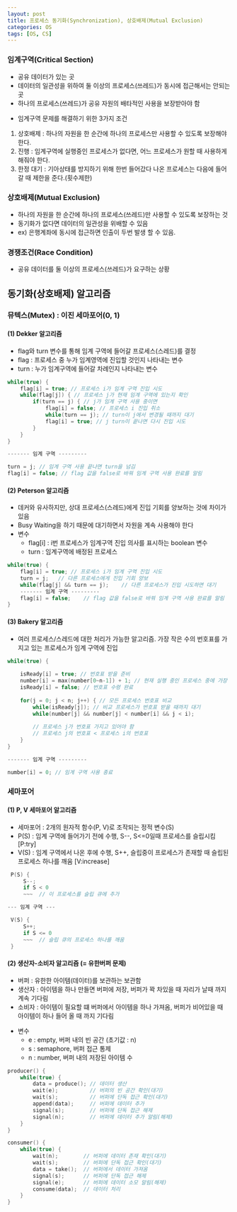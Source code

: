 ```yaml
---
layout: post
title: 프로세스 동기화(Synchronization), 상호배제(Mutual Exclusion)
categories: OS
tags: [OS, CS]
---
```

### 임계구역(Critical Section)
- 공유 데이터가 있는 곳
- 데이터의 일관성을 위하여 둘 이상의 프로세스(쓰레드)가 동시에 접근해서는 안되는 곳
- 하나의 프로세스(쓰레드)가 공유 자원의 배타적인 사용을 보장받아야 함

* 임계구역 문제를 해결하기 위한 3가지 조건  
1. 상호배제 : 하나의 자원을 한 순간에 하나의 프로세스만 사용할 수 있도록 보장해야 한다.
2. 진행 : 임계구역에 실행중인 프로세스가 없다면, 어느 프로세스가 원할 때 사용하게 해줘야 한다.
3. 한정 대기 : 기아상태를 방지하기 위해 한번 들어갔다 나온 프로세스는 다음에 들어갈 때 제한을 준다.(횟수제한)

### 상호배제(Mutual Exclusion)
- 하나의 자원을 한 순간에 하나의 프로세스(쓰레드)만 사용할 수 있도록 보장하는 것
- 동기화가 없다면 데이터의 일관성을 위배할 수 있음
- ex) 은행계좌에 동시에 접근하면 인출이 두번 발생 할 수 있음.

### 경쟁조건(Race Condition)
- 공유 데이터를 둘 이상의 프로세스(쓰레드)가 요구하는 상황


## 동기화(상호배제) 알고리즘
### 뮤텍스(Mutex) : 이진 세마포어(0, 1)
#### (1) Dekker 알고리즘
- flag와 turn 변수를 통해 임계 구역에 들어갈 프로세스(스레드)를 결정
- flag : 프로세스 중 누가 임계영역에 진입할 것인지 나타내는 변수
- turn : 누가 임계구역에 들어갈 차례인지 나타내는 변수

```c
while(true) {
    flag[i] = true; // 프로세스 i가 임계 구역 진입 시도
    while(flag[j]) { // 프로세스 j가 현재 임계 구역에 있는지 확인
        if(turn == j) { // j가 임계 구역 사용 중이면
            flag[i] = false; // 프로세스 i 진입 취소
            while(turn == j); // turn이 j에서 변경될 때까지 대기
            flag[i] = true; // j turn이 끝나면 다시 진입 시도
        }
    }
}

------- 임계 구역 ---------

turn = j; // 임계 구역 사용 끝나면 turn을 넘김
flag[i] = false; // flag 값을 false로 바꿔 임계 구역 사용 완료를 알림
```

#### (2) Peterson 알고리즘  
- 데커와 유사하지만, 상대 프로세스(스레드)에게 진입 기회를 양보하는 것에 차이가 있음
- Busy Waiting을 하기 때문에 대기하면서 자원을 계속 사용해야 한다
- 변수
    - flag[i] : i번 프로세스가 임계구역 진입 의사를 표시하는 boolean 변수
    - turn : 임계구역에 배정된 프로세스  
  
```c
while(true) {
    flag[i] = true; // 프로세스 i가 임계 구역 진입 시도
    turn = j;   // 다른 프로세스에게 진입 기회 양보
    while(flag[j] && turn == j);    // 다른 프로세스가 진입 시도하면 대기
    ------- 임계 구역 ---------
    flag[i] = false;    // flag 값을 false로 바꿔 임계 구역 사용 완료를 알림
}
```

#### (3) Bakery 알고리즘
- 여러 프로세스/스레드에 대한 처리가 가능한 알고리즘. 가장 작은 수의 번호표를 가지고 있는 프로세스가 임계 구역에 진입

```c
while(true) {
    
    isReady[i] = true; // 번호표 받을 준비
    number[i] = max(number[0~n-1]) + 1; // 현재 실행 중인 프로세스 중에 가장 큰 번호 배정 
    isReady[i] = false; // 번호표 수령 완료
    
    for(j = 0; j < n; j++) { // 모든 프로세스 번호표 비교
        while(isReady[j]); // 비교 프로세스가 번호표 받을 때까지 대기
        while(number[j] && number[j] < number[i] && j < i);
        
        // 프로세스 j가 번호표 가지고 있어야 함
        // 프로세스 j의 번호표 < 프로세스 i의 번호표
    }
}

------- 임계 구역 ---------

number[i] = 0; // 임계 구역 사용 종료
```

### 세마포어
#### (1) P, V 세마포어 알고리즘  
- 세마포어 : 2개의 원자적 함수(P, V)로 조작되는 정적 변수(S)
- P(S) : 임계 구역에 들어가기 전에 수행, S--, S<=0일때 프로세스를 슬립시킴 [P:try]
- V(S) : 임계 구역에서 나온 후에 수행, S++, 슬립중이 프로세스가 존재할 때 슬립된 프로세스 하나를 깨움 [V:increase]

```c
 P(S) {
     S--;
     if S < 0
     ~~~  // 이 프로세스를 슬립 큐에 추가

--- 임계 구역 ---

 V(S) {
     S++;
     if S <= 0
     ~~~  // 슬립 큐의 프로세스 하나를 깨움
 }
```



#### (2) 생산자-소비자 알고리즘 (= 유한버퍼 문제)
- 버퍼 : 유한한 아이템(데이터)를 보관하는 보관함
- 생산자 : 아이템을 하나 만들면 버퍼에 저장, 버퍼가 꽉 차있을 때 자리가 날때 까지 계속 기다림
- 소비자 : 아이템이 필요할 떄 버퍼에서 아이템을 하나 가져옴, 버퍼가 비어있을 때 아이템이 하나 들어 올 때 까지 기다림

* 변수
  - e : empty, 버퍼 내의 빈 공간 (초기값 : n)
  - s : semaphore, 버퍼 접근 통제
  - n : number, 버퍼 내의 저장된 아이템 수 

```c
producer() {
    while(true) {
        data = produce(); // 데이터 생산
        wait(e);          // 버퍼의 빈 공간 확인(대기)
        wait(s);          // 버퍼에 단독 접근 확인(대기)
        append(data);     // 버퍼에 데이터 추가
        signal(s);        // 버퍼에 단독 접근 해제
        signal(n);        // 버퍼에 데이터 추가 알림(해제) 
    }
}

consumer() {
    while(true) {
        wait(n);        // 버퍼에 데이터 존재 확인(대기)
        wait(s);        // 버퍼에 단독 접근 확인(대기)
        data = take();  // 버퍼에서 데이터 가져옴
        signal(s);      // 버퍼에 단독 접근 해제
        signal(e);      // 버퍼에 데이터 소모 알림(해제)
        consume(data);  // 데이터 처리
    }
}

```
